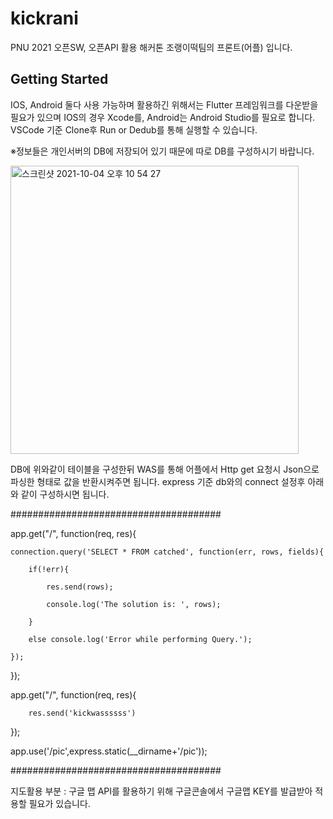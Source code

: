# kickrani

PNU 2021 오픈SW, 오픈API 활용 해커톤
조랭이떡팀의 프론트(어플) 입니다.

## Getting Started
IOS, Android 둘다 사용 가능하며 활용하긴 위해서는 Flutter 프레임워크를 다운받을 필요가 있으며
IOS의 경우 Xcode를, Android는 Android Studio를 필요로 합니다.
VSCode 기준 Clone후 Run or Dedub를 통해 실행할 수 있습니다.

※정보들은 개인서버의 DB에 저장되어 있기 때문에 따로 DB를 구성하시기 바랍니다.

<img width="461" alt="스크린샷 2021-10-04 오후 10 54 27" src="https://user-images.githubusercontent.com/75108256/135942621-79c8991e-494d-403b-985f-2d21320e5f9c.png">

DB에 위와같이 테이블을 구성한뒤 WAS를 통해 어플에서 Http get 요청시 Json으로 파싱한 형태로 값을 반환시켜주면 됩니다.
express 기준 db와의 connect 설정후 아래와 같이 구성하시면 됩니다.

######################################


app.get("/", function(req, res){

    connection.query('SELECT * FROM catched', function(err, rows, fields){
    
        if(!err){
        
            res.send(rows);
            
            console.log('The solution is: ', rows);
            
        }
        
        else console.log('Error while performing Query.');
        
    });
    
});

app.get("/", function(req, res){

        res.send('kickwassssss')
        
});

app.use('/pic',express.static(__dirname+'/pic'));


######################################



지도활용 부분 : 
  구글 맵 API를 활용하기 위해 구글콘솔에서 구글맵 KEY를 발급받아 적용할 필요가 있습니다.
